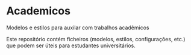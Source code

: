 # Academicos
Modelos e estilos para auxilar com trabalhos acadêmicos

Este repositório contém ficheiros (modelos, estilos, configurações, etc.) que podem ser úteis para estudantes universitários. 
